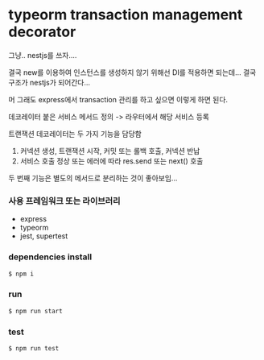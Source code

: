 # typeorm transaction management decorator

그냥.. nestjs를 쓰자....

결국 new를 이용하여 인스턴스를 생성하지 않기 위해선 DI를 적용하면 되는데... 결국 구조가 nestjs가 되어간다...

머 그래도 express에서 transaction 관리를 하고 싶으면 이렇게 하면 된다.

데코레이터 붙은 서비스 메서드 정의 -> 라우터에서 해당 서비스 등록 

트랜잭션 데코레이터는 두 가지 기능을 담당함

1. 커넥션 생성, 트랜잭션 시작, 커밋 또는 롤백 호출, 커넥션 반납
2. 서비스 호출 정상 또는 에러에 따라 res.send 또는 next() 호출

두 번째 기능은 별도의 메서드로 분리하는 것이 좋아보임...

### 사용 프레임워크 또는 라이브러리

* express
* typeorm
* jest, supertest

### dependencies install

```bash
$ npm i
```

### run

```bash
$ npm run start
```

### test

```bash
$ npm run test
```